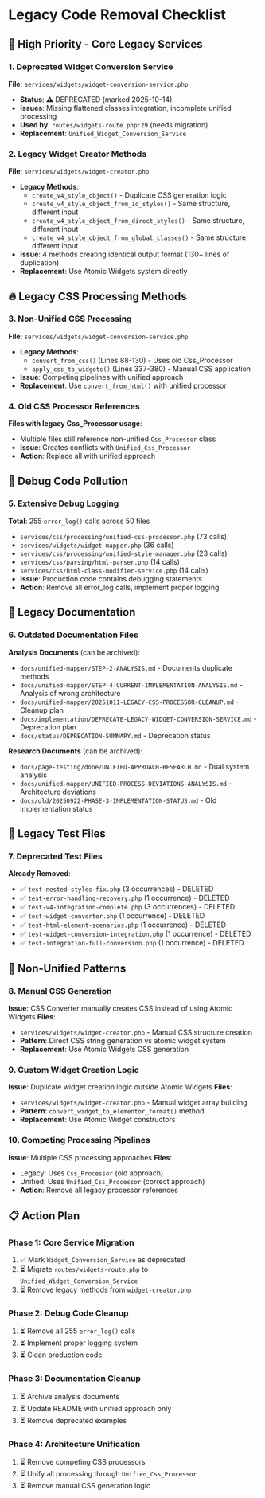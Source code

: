 # Legacy Code Removal Checklist

## 🚨 High Priority - Core Legacy Services

### 1. Deprecated Widget Conversion Service
**File**: `services/widgets/widget-conversion-service.php`
- **Status**: ⚠️ DEPRECATED (marked 2025-10-14)
- **Issues**: Missing flattened classes integration, incomplete unified processing
- **Used by**: `routes/widgets-route.php:29` (needs migration)
- **Replacement**: `Unified_Widget_Conversion_Service`

### 2. Legacy Widget Creator Methods
**File**: `services/widgets/widget-creator.php`
- **Legacy Methods**:
  - `create_v4_style_object()` - Duplicate CSS generation logic
  - `create_v4_style_object_from_id_styles()` - Same structure, different input
  - `create_v4_style_object_from_direct_styles()` - Same structure, different input
  - `create_v4_style_object_from_global_classes()` - Same structure, different input
- **Issue**: 4 methods creating identical output format (130+ lines of duplication)
- **Replacement**: Use Atomic Widgets system directly

## 🔥 Legacy CSS Processing Methods

### 3. Non-Unified CSS Processing
**File**: `services/widgets/widget-conversion-service.php`
- **Legacy Methods**:
  - `convert_from_css()` (Lines 88-130) - Uses old Css_Processor
  - `apply_css_to_widgets()` (Lines 337-380) - Manual CSS application
- **Issue**: Competing pipelines with unified approach
- **Replacement**: Use `convert_from_html()` with unified processor

### 4. Old CSS Processor References
**Files with legacy Css_Processor usage**:
- Multiple files still reference non-unified `Css_Processor` class
- **Issue**: Creates conflicts with `Unified_Css_Processor`
- **Action**: Replace all with unified approach

## 🐛 Debug Code Pollution

### 5. Extensive Debug Logging
**Total**: 255 `error_log()` calls across 50 files
- `services/css/processing/unified-css-processor.php` (73 calls)
- `services/widgets/widget-mapper.php` (36 calls)
- `services/css/processing/unified-style-manager.php` (23 calls)
- `services/css/parsing/html-parser.php` (14 calls)
- `services/css/html-class-modifier-service.php` (14 calls)
- **Issue**: Production code contains debugging statements
- **Action**: Remove all error_log calls, implement proper logging

## 📄 Legacy Documentation

### 6. Outdated Documentation Files
**Analysis Documents** (can be archived):
- `docs/unified-mapper/STEP-2-ANALYSIS.md` - Documents duplicate methods
- `docs/unified-mapper/STEP-4-CURRENT-IMPLEMENTATION-ANALYSIS.md` - Analysis of wrong architecture
- `docs/unified-mapper/20251011-LEGACY-CSS-PROCESSOR-CLEANUP.md` - Cleanup plan
- `docs/implementation/DEPRECATE-LEGACY-WIDGET-CONVERSION-SERVICE.md` - Deprecation plan
- `docs/status/DEPRECATION-SUMMARY.md` - Deprecation status

**Research Documents** (can be archived):
- `docs/page-testing/done/UNIFIED-APPROACH-RESEARCH.md` - Dual system analysis
- `docs/unified-mapper/UNIFIED-PROCESS-DEVIATIONS-ANALYSIS.md` - Architecture deviations
- `docs/old/20250922-PHASE-3-IMPLEMENTATION-STATUS.md` - Old implementation status

## 🧪 Legacy Test Files

### 7. Deprecated Test Files
**Already Removed**:
- ✅ `test-nested-styles-fix.php` (3 occurrences) - DELETED
- ✅ `test-error-handling-recovery.php` (1 occurrence) - DELETED  
- ✅ `test-v4-integration-complete.php` (3 occurrences) - DELETED
- ✅ `test-widget-converter.php` (1 occurrence) - DELETED
- ✅ `test-html-element-scenarios.php` (1 occurrence) - DELETED
- ✅ `test-widget-conversion-integration.php` (1 occurrence) - DELETED
- ✅ `test-integration-full-conversion.php` (1 occurrence) - DELETED

## 🔄 Non-Unified Patterns

### 8. Manual CSS Generation
**Issue**: CSS Converter manually creates CSS instead of using Atomic Widgets
**Files**:
- `services/widgets/widget-creator.php` - Manual CSS structure creation
- **Pattern**: Direct CSS string generation vs atomic widget system
- **Replacement**: Use Atomic Widgets CSS generation

### 9. Custom Widget Creation Logic
**Issue**: Duplicate widget creation logic outside Atomic Widgets
**Files**:
- `services/widgets/widget-creator.php` - Manual widget array building
- **Pattern**: `convert_widget_to_elementor_format()` method
- **Replacement**: Use Atomic Widget constructors

### 10. Competing Processing Pipelines
**Issue**: Multiple CSS processing approaches
**Files**:
- Legacy: Uses `Css_Processor` (old approach)
- Unified: Uses `Unified_Css_Processor` (correct approach)
- **Action**: Remove all legacy processor references

## 📋 Action Plan

### Phase 1: Core Service Migration
1. ✅ Mark `Widget_Conversion_Service` as deprecated
2. ⏳ Migrate `routes/widgets-route.php` to `Unified_Widget_Conversion_Service`
3. ⏳ Remove legacy methods from `widget-creator.php`

### Phase 2: Debug Code Cleanup  
1. ⏳ Remove all 255 `error_log()` calls
2. ⏳ Implement proper logging system
3. ⏳ Clean production code

### Phase 3: Documentation Cleanup
1. ⏳ Archive analysis documents
2. ⏳ Update README with unified approach only
3. ⏳ Remove deprecated examples

### Phase 4: Architecture Unification
1. ⏳ Remove competing CSS processors
2. ⏳ Unify all processing through `Unified_Css_Processor`
3. ⏳ Remove manual CSS generation logic
